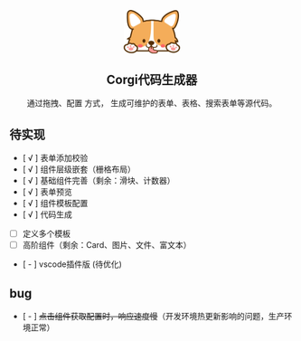 <p align="center">
  <img src="./public/logo.png" width="100" align="center"></img>

  <h2 align="center">Corgi代码生成器</h2>

  <p align="center">通过拖拽、配置 方式， 生成可维护的表单、表格、搜索表单等源代码。</p>
</p>

## 待实现
- [ √ ] 表单添加校验
- [ √ ] 组件层级嵌套（栅格布局）
- [ √ ] 基础组件完善（剩余：滑块、计数器）
- [ √ ] 表单预览
- [ √ ] 组件模板配置
- [ √ ] 代码生成
- [   ] 定义多个模板
- [   ] 高阶组件（剩余：Card、图片、文件、富文本）
- [ - ] vscode插件版 (待优化)

## bug
- [ - ] ~~点击组件获取配置时，响应速度慢~~（开发环境热更新影响的问题，生产环境正常）
